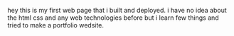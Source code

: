 hey this is my first web page that i built and deployed. i have no idea about the html css and any web technologies before but i learn few things and tried to make a portfolio wedsite.
